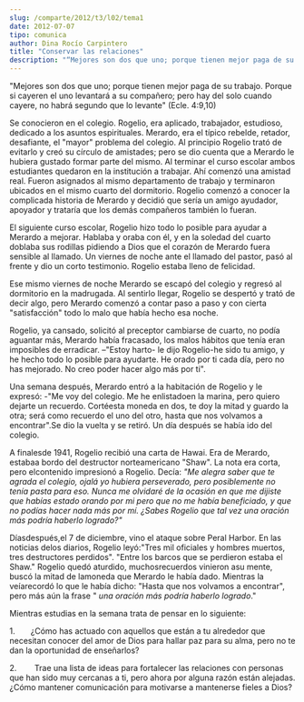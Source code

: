 ```yaml
---
slug: /comparte/2012/t3/l02/tema1
date: 2012-07-07
tipo: comunica
author: Dina Rocío Carpintero
title: "Conservar las relaciones"
description: "“Mejores son dos que uno; porque tienen mejor paga de su trabajo. Porque si  cayeren el uno levantará a su compañero; pero hay del solo cuando cayere, no  habrá segundo que lo levante” (Ecle. 4:9,10) Se conocieron en el colegio.  Rogelio, era aplicado, trabajador, estudioso, d..."
---
```


"Mejores son dos que uno; porque tienen mejor paga de su trabajo. Porque si cayeren el uno levantará a su compañero; pero hay del solo cuando cayere, no habrá segundo que lo levante" (Ecle. 4:9,10)

Se conocieron en el colegio. Rogelio, era aplicado, trabajador, estudioso, dedicado a los asuntos espirituales. Merardo, era el típico rebelde, retador, desafiante, el "mayor" problema del colegio. Al principio Rogelio trató de evitarlo y creó su círculo de amistades; pero se dio cuenta que a Merardo le hubiera gustado formar parte del mismo. Al terminar el curso escolar ambos estudiantes quedaron en la institución a trabajar. Ahí comenzó una amistad real. Fueron asignados al mismo departamento de trabajo y terminaron ubicados en el mismo cuarto del dormitorio. Rogelio comenzó a conocer la complicada historia de Merardo y decidió que sería un amigo ayudador, apoyador y trataría que los demás compañeros también lo fueran.

El siguiente curso escolar, Rogelio hizo todo lo posible para ayudar a Merardo a mejorar. Hablaba y oraba con él, y en la soledad del cuarto doblaba sus rodillas pidiendo a Dios que el corazón de Merardo fuera sensible al llamado. Un viernes de noche ante el llamado del pastor, pasó al frente y dio un corto testimonio. Rogelio estaba lleno de felicidad.

Ese mismo viernes de noche Merardo se escapó del colegio y regresó al dormitorio en la madrugada. Al sentirlo llegar, Rogelio se despertó y trató de decir algo, pero Merardo comenzó a contar paso a paso y con cierta "satisfacción" todo lo malo que había hecho esa noche.

Rogelio, ya cansado, solicitó al preceptor cambiarse de cuarto, no podía aguantar más, Merardo había fracasado, los malos hábitos que tenía eran imposibles de erradicar. –"Estoy harto- le dijo Rogelio-he sido tu amigo, y he hecho todo lo posible para ayudarte. He orado por ti cada día, pero no has mejorado. No creo poder hacer algo más por ti".

Una semana después, Merardo entró a la habitación de Rogelio y le expresó: -"Me voy del colegio. Me he enlistadoen la marina, pero quiero dejarte un recuerdo. Cortéesta moneda en dos, te doy la mitad y guardo la otra; será como recuerdo el uno del otro, hasta que nos volvamos a encontrar".Se dio la vuelta y se retiró. Un día después se había ido del colegio.

A finalesde 1941, Rogelio recibió una carta de Hawai. Era de Merardo, estabaa bordo del destructor norteamericano "Shaw". La nota era corta, pero elcontenido impresionó a Rogelio. Decía: _"Me alegra saber que te agrada el colegio, ojalá yo hubiera perseverado, pero posiblemente no tenía pasta para eso. Nunca me olvidaré de la ocasión en que me dijiste que habías estado orando por mi_ _pero que no me había beneficiado, y que no podías hacer nada más por mí. ¿Sabes Rogelio que_ _tal vez_ _una oración más podría haberlo logrado?"_

Díasdespués,el 7 de diciembre, vino el ataque sobre Peral Harbor. En las noticias delos diarios, Rogelio leyó:"Tres mil oficiales y hombres muertos, tres destructores perdidos". "Entre los barcos que se perdieron estaba el Shaw." Rogelio quedó aturdido, muchosrecuerdos vinieron asu mente, buscó la mitad de lamoneda que Merardo le había dado. Mientras la veíarecordó lo que le había dicho: "Hasta que nos volvamos a encontrar", pero más aún la frase " _una oración más podría haberlo logrado_."

Mientras estudias en la semana trata de pensar en lo siguiente:

1.       ¿Cómo has actuado con aquellos que están a tu alrededor que necesitan conocer del amor de Dios para hallar paz para su alma, pero no te dan la oportunidad de enseñarlos?

2.        Trae una lista de ideas para fortalecer las relaciones con personas que han sido muy cercanas a ti, pero ahora por alguna razón están alejadas. ¿Cómo mantener comunicación para motivarse a mantenerse fieles a Dios?
